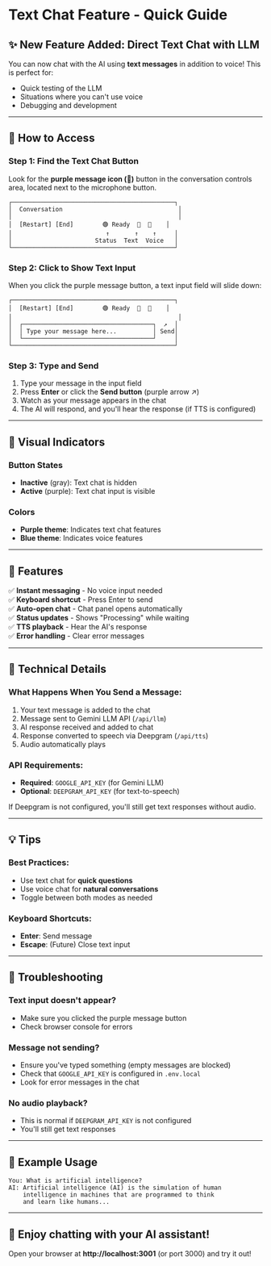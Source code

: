 # Text Chat Feature - Quick Guide

## ✨ New Feature Added: Direct Text Chat with LLM

You can now chat with the AI using **text messages** in addition to voice! This is perfect for:
- Quick testing of the LLM
- Situations where you can't use voice
- Debugging and development

---

## 🎯 How to Access

### Step 1: Find the Text Chat Button
Look for the **purple message icon (💬)** button in the conversation controls area, located next to the microphone button.

```
┌─────────────────────────────────────────────┐
│  Conversation                                │
│                                              │
│  [Restart] [End]        🟢 Ready  💬  🎤    │
│                          ↑       ↑    ↑     │
│                       Status  Text  Voice   │
└─────────────────────────────────────────────┘
```

### Step 2: Click to Show Text Input
When you click the purple message button, a text input field will slide down:

```
┌─────────────────────────────────────────────┐
│  [Restart] [End]        🟢 Ready  💬  🎤    │
│                                              │
│  ┌────────────────────────────────────┐  ↗  │
│  │ Type your message here...          │ Send│
│  └────────────────────────────────────┘     │
└─────────────────────────────────────────────┘
```

### Step 3: Type and Send
1. Type your message in the input field
2. Press **Enter** or click the **Send button** (purple arrow ↗)
3. Watch as your message appears in the chat
4. The AI will respond, and you'll hear the response (if TTS is configured)

---

## 🎨 Visual Indicators

### Button States
- **Inactive** (gray): Text chat is hidden
- **Active** (purple): Text chat input is visible

### Colors
- **Purple theme**: Indicates text chat features
- **Blue theme**: Indicates voice features

---

## 🚀 Features

✅ **Instant messaging** - No voice input needed  
✅ **Keyboard shortcut** - Press Enter to send  
✅ **Auto-open chat** - Chat panel opens automatically  
✅ **Status updates** - Shows "Processing" while waiting  
✅ **TTS playback** - Hear the AI's response  
✅ **Error handling** - Clear error messages  

---

## 🔧 Technical Details

### What Happens When You Send a Message:
1. Your text message is added to the chat
2. Message sent to Gemini LLM API (`/api/llm`)
3. AI response received and added to chat
4. Response converted to speech via Deepgram (`/api/tts`)
5. Audio automatically plays

### API Requirements:
- **Required**: `GOOGLE_API_KEY` (for Gemini LLM)
- **Optional**: `DEEPGRAM_API_KEY` (for text-to-speech)

If Deepgram is not configured, you'll still get text responses without audio.

---

## 💡 Tips

### Best Practices:
- Use text chat for **quick questions**
- Use voice chat for **natural conversations**
- Toggle between both modes as needed

### Keyboard Shortcuts:
- **Enter**: Send message
- **Escape**: (Future) Close text input

---

## 🐛 Troubleshooting

### Text input doesn't appear?
- Make sure you clicked the purple message button
- Check browser console for errors

### Message not sending?
- Ensure you've typed something (empty messages are blocked)
- Check that `GOOGLE_API_KEY` is configured in `.env.local`
- Look for error messages in the chat

### No audio playback?
- This is normal if `DEEPGRAM_API_KEY` is not configured
- You'll still get text responses

---

## 📝 Example Usage

```
You: What is artificial intelligence?
AI: Artificial intelligence (AI) is the simulation of human 
    intelligence in machines that are programmed to think 
    and learn like humans...
```

---

## 🎉 Enjoy chatting with your AI assistant!

Open your browser at **http://localhost:3001** (or port 3000) and try it out!
